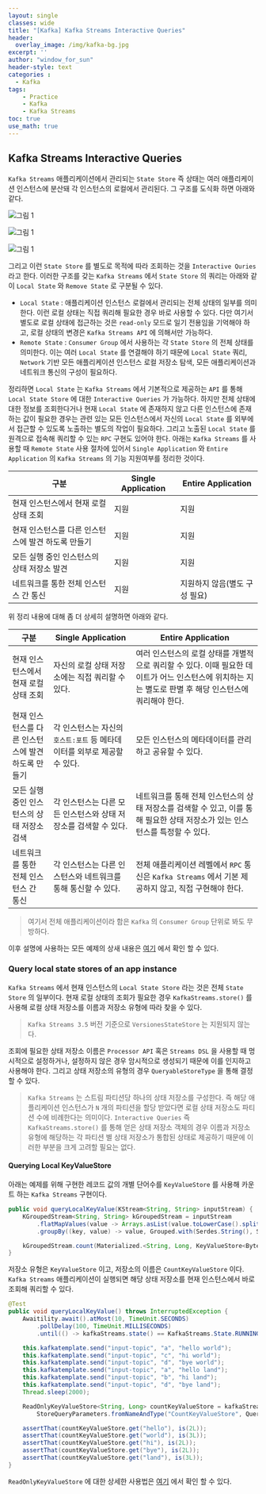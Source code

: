 ```yaml
--- 
layout: single
classes: wide
title: "[Kafka] Kafka Streams Interactive Queries"
header:
  overlay_image: /img/kafka-bg.jpg
excerpt: ''
author: "window_for_sun"
header-style: text
categories :
  - Kafka
tags:
    - Practice
    - Kafka
    - Kafka Streams
toc: true
use_math: true
---  
```


## Kafka Streams Interactive Queries
`Kafka Streams` 애플리케이션에서 관리되는 `State Store` 즉 상태는 
여러 애플리케이션 인스턴스에 분산돼 각 인스턴스의 로컬에서 관리된다. 
그 구조를 도식화 하면 아래와 같다.  

![그림 1]({{site.baseurl}}/img/kafka/kafka-streams-interactive-queries-1.drawio.png)

![그림 1]({{site.baseurl}}/img/kafka/kafka-streams-interactive-queries-2.drawio.png)

![그림 1]({{site.baseurl}}/img/kafka/kafka-streams-interactive-queries-3.drawio.png)


그리고 이런 `State Store` 를 별도로 목적에 따라 조회하는 것을 `Interactive Quries` 라고 한다. 
이러한 구조를 갖는 `Kafka Streams` 에서 `State Store` 의 쿼리는 아래와 같이 `Local State` 와 `Remove State` 로 구분될 수 있다.  

- `Local State` : 애플리케이션 인스턴스 로컬에서 관리되는 전체 상태의 일부를 의미한다. 이런 로컬 상태는 직접 쿼리해 필요한 경우 바로 사용할 수 있다. 다만 여기서 별도로 로컬 상태에 접근하는 것은 `read-only` 모드로 일기 전용임을 기억해야 하고, 로컬 상태의 변경은 `Kafka Streams API` 에 의해서만 가능하다. 
- `Remote State` : `Consumer Group` 에서 사용하는 각 `State Store` 의 전체 상태를 의미한다. 이는 여러 `Local State` 를 연결해야 하기 때문에 `Local State` 쿼리, `Network` 기반 모든 애플리케이션 인스턴스 로컬 저장소 탐색, 모든 애플리케이션과 네트워크 통신의 구성이 필요하다. 

정리하면 `Local State` 는 `Kafka Streams` 에서 기본적으로 제공하는 `API` 를 통해 `Local State Store` 에 대한 `Interactive Queries` 가 가능하다. 
하지만 전체 상태에 대한 정보를 조회한다거나 현재 `Local State` 에 존재하지 않고 다른 인스턴스에 존재하는 값이 필요한 경우는 관련 있는 모든 인스턴스에서 
자신의 `Local State` 를 외부에서 접근할 수 있도록 노출하는 별도의 작업이 필요하다. 
그리고 노출된 `Local State` 를 원격으로 접속해 쿼리할 수 있는 `RPC` 구현도 있어야 한다. 
아래는 `Kafka Streams` 를 사용할 때 `Remote State` 사용 절차에 있어서 `Single Application` 와 `Entire Application` 의 `Kafka Streams` 의 기능 지원여부를 정리한 것이다.

구분 | Single Application |Entire Application 
---|--------------------|---
현재 인스턴스에서 현재 로컬 상태 조회| 지원|지원
현재 인스턴스를 다른 인스턴스에 발견 하도록 만들기|지원|지원
모든 실행 중인 인스턴스의 상태 저장소 발견|지원|지원
네트워크를 통한 전체 인스턴스 간 통신|지원| 지원하지 않음(별도 구성 필요)

위 정리 내용에 대해 좀 더 상세히 설명하면 아래와 같다. 

구분 | Single Application                          |Entire Application 
---|---------------------------------------------|---
현재 인스턴스에서 현재 로컬 상태 조회| 자신의 로컬 상태 저장소에는 직접 쿼리할 수 있다.                | 여러 인스턴스의 로컬 상태를 개별적으로 쿼리할 수 있다. 이때 필요한 데이트가 어느 인스턴스에 위치하는 지는 별도로 판별 후 해당 인스턴스에 쿼리해야 한다. 
현재 인스턴스를 다른 인스턴스에 발견 하도록 만들기| 각 인스턴스는 자신의 `호스트:포트` 등 메타데이터를 외부로 제공할 수 있다. |모든 인스턴스의 메타데이터를 관리하고 공유할 수 있다. 
모든 실행 중인 인스턴스의 상태 저장소 검색| 각 인스턴스는 다른 모든 인스턴스와 상태 저장소를 검색할 수 있다.       |네트워크를 통해 전체 인스턴스의 상태 저장소를 검색할 수 있고, 이를 통해 필요한 상태 저장소가 있는 인스턴스를 특정할 수 있다. 
네트워크를 통한 전체 인스턴스 간 통신| 각 인스턴스는 다른 인스턴스와 네트워크를 통해 통신할 수 있다. | 전체 애플리케이션 레벨에서 `RPC` 통신은 `Kafka Streams` 에서 기본 제공하지 않고, 직접 구현해야 한다. 

> 여기서 전체 애플리케이션이라 함은 `Kafka` 의 `Consumer Group` 단위로 봐도 무방하다.


이후 설명에 사용하는 모든 예제의 상새 내용은 [여기](https://github.com/windowforsun/kafka-streams-interactive-queries-exam)
에서 확인 할 수 있다.  

### Query local state stores of an app instance
`Kafka Streams` 에서 현재 인스턴스의 `Local State Store` 라는 것은 전체 `State Store` 의 일부이다. 
현재 로컬 상태의 조회가 필요한 경우 `KafkaStreams.store()` 를 사용해 로컬 상태 저장소를 이름과 저장소 유형에 따라 찾을 수 있다. 

> `Kafka Streams 3.5` 버전 기준으로 `VersionesStateStore` 는 지원되지 않는다. 

조회에 필요한 상태 저장소 이름은 `Processor API` 혹은 `Streams DSL` 을 사용할 때 멍시적으로 설정하거나, 
설정하지 않은 경우 암시적으로 생성되기 때문에 이를 인지하고 사용해야 한다. 
그리고 상태 저장소의 유형의 경우 `QueryableStoreType` 을 통해 결정할 수 있다.  


> `Kafka Streams` 는 스트림 파티션당 하나의 상태 저장소를 구성한다. 
> 즉 해당 애플리케이션 인스턴스가 `N` 개의 파티션을 할당 받았다면 로컬 상태 저장소도 파티션 수에 비례한다는 의미이다. 
> `Interactive Queries` 즉 `KafkaStreams.store()` 를 통해 얻은 상태 저장소 객체의 경우 
> 이름과 저장소 유형에 해당하는 각 파티션 별 상태 저장소가 통합된 상태로 제공하기 때문에 이러한 부분을 크게 고려할 필요는 없다. 


#### Querying Local KeyValueStore
아래는 예제를 위해 구현한 레코드 값의 개별 단어수를 `KeyValueStore` 를 사용해 카운트 하는 `Kafka Streams` 구현이다.  

```java
public void queryLocalKeyValue(KStream<String, String> inputStream) {
    KGroupedStream<String, String> kGroupedStream = inputStream
        .flatMapValues(value -> Arrays.asList(value.toLowerCase().split("\\W+")))
        .groupBy((key, value) -> value, Grouped.with(Serdes.String(), Serdes.String()));

    kGroupedStream.count(Materialized.<String, Long, KeyValueStore<Bytes, byte[]>>as("CountKeyValueStore"));
}
```  

저장소 유형은 `KeyValueStore` 이고, 저장소의 이름은 `CountKeyValueStore` 이다. 
`Kafka Streams` 애플리케이션이 실행되면 해당 상태 저장소를 현재 인스턴스에서 바로 조회해 쿼리할 수 있다.  

```java
@Test
public void queryLocalKeyValue() throws InterruptedException {
    Awaitility.await().atMost(10, TimeUnit.SECONDS)
        .pollDelay(100, TimeUnit.MILLISECONDS)
        .until(() -> kafkaStreams.state() == KafkaStreams.State.RUNNING);

    this.kafkatemplate.send("input-topic", "a", "hello world");
    this.kafkatemplate.send("input-topic", "c", "hi world");
    this.kafkatemplate.send("input-topic", "d", "bye world");
    this.kafkatemplate.send("input-topic", "a", "hello land");
    this.kafkatemplate.send("input-topic", "b", "hi land");
    this.kafkatemplate.send("input-topic", "d", "bye land");
    Thread.sleep(2000);

    ReadOnlyKeyValueStore<String, Long> countKeyValueStore = kafkaStreams.store(
        StoreQueryParameters.fromNameAndType("CountKeyValueStore", QueryableStoreTypes.keyValueStore()));

    assertThat(countKeyValueStore.get("hello"), is(2L));
    assertThat(countKeyValueStore.get("world"), is(3L));
    assertThat(countKeyValueStore.get("hi"), is(2L));
    assertThat(countKeyValueStore.get("bye"), is(2L));
    assertThat(countKeyValueStore.get("land"), is(3L));
}
```  

`ReadOnlyKeyValueStore` 에 대한 상세한 사용법은 [여기](https://kafka.apache.org/35/javadoc/org/apache/kafka/streams/state/ReadOnlyKeyValueStore.html)
에서 확인 할 수 있다. 

